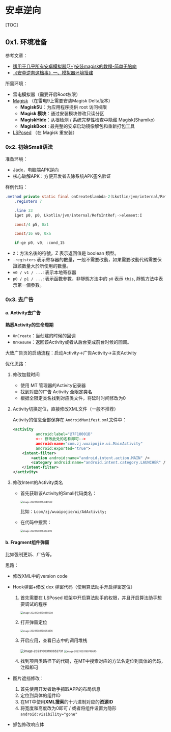 # 安卓逆向

[TOC]

## 0x1. 环境准备

参考文章：

* [适用于几乎所有安卓模拟器(7+)安装magisk的教程-简单无脑向](https://www.52pojie.cn/thread-1583586-1-1.html)
* [《安卓逆向这档事》一、模拟器环境搭建](https://www.52pojie.cn/thread-1695141-1-1.html)

所需环境：

* 雷电模拟器（需要开启Root权限）
* [Magisk](https://github.com/topjohnwu/Magisk/releases) （在雷电9上需要安装Magisk Delta版本）
  * **MagiskSU**：为应用程序提供 root 访问权限
  * **Magisk 模块**：通过安装模块修改只读分区
  * **MagiskHide**：从根检测 / 系统完整性检查中隐藏 Magisk(Shamiko)
  * **MagiskBoot** : 最完整的安卓启动镜像解包和重新打包工具
* [LSPosed](https://github.com/LSPosed/LSPosed/releases) （在 Magisk 重安装）

### 0x2. 初始Smali语法

准备环境：

* Jadx，电脑端APK逆向
* 核心破解APK：方便开发者去除系统APK签名验证

样例代码：

```java
.method private static final onCreate$lambda-2(Lkotlin/jvm/internal/Ref$IntRef;Lcom/zj/wuaipojie/ui/ChallengeSecond;Landroid/widget/ImageView;Landroid/widget/ImageView;Landroid/widget/ImageView;Landroid/view/View;)Z
    .registers 7

    .line 33
    iget p0, p0, Lkotlin/jvm/internal/Ref$IntRef;->element:I

    const/4 p5, 0x1

    const/16 v0, 0xa

    if-ge p0, v0, :cond_15
```

* `Z`：方法名後的符號，Z 表示返回值是 boolean 類型。
* `.registers` 表示寄存器的數量，一般不需要改動，如果需要改動代碼需要保證該數量大於所使用的數量。
* `v0 / v1 / ...`: 表示本地寄存器
* `p0 / p1 / ...`: 表示函數參數，非靜態方法中的 `p0` 表示 `this`, 靜態方法中表示第一個參數。

### 0x3. 去广告

#### a. Activity去广告

**熟悉Activity的生命周期**

* `OnCreate`：当创建的时候的回调
* `OnResume`：返回该Activity或者从后台变成前台时候的回调。

大致广告页的启动流程：启动Activity->广告Activity->主页Activity

优化思路：

1. 修改加载时间

   * 使用 MT 管理器的Activity记录器
   * 找到对应的广告 Activity 全限定类名
   * 根据全限定类名找到对应类文件，将延时时间修改为0

2. Activity切换定位，直接修改XML文件（一般不推荐）

   Activity的信息全部保存在 `AndroidManifest.xml`文件中：

   ```xml
   <activity
             android:label="@7F10001B"
             <-- 修改此处的名称即可-->
             android:name="com.zj.wuaipojie.ui.MainActivity"
             android:exported="true">
       <intent-filter>
           <action android:name="android.intent.action.MAIN" />
           <category android:name="android.intent.category.LAUNCHER" />
       </intent-filter>
   </activity>
   ```

3. 修改Intent的Activity类名

   * 首先获取该Activity的Smali代码类名：

     <img src="安卓逆向.assets/image-20231003164143140.png" alt="image-20231003164143140" style="zoom:50%;" />

     比如：`Lcom/zj/wuaipojie/ui/AdActivity;`

   * 在代码中搜索：

     <img src="安卓逆向.assets/image-20231003164304115.png" alt="image-20231003164304115" style="zoom:50%;" />

#### b. Fragment组件弹窗

比如强制更新、广告等。

思路：

* 修改XML中的version code

* Hook弹窗+修改 dex 弹窗代码（使用算法助手开启弹窗定位）

  1. 首先需要在 LSPosed 框架中开启算法助手的权限，并且开启算法助手想要调试的程序

     <img src="安卓逆向.assets/image-20231003190355008.png" alt="image-20231003190355008" style="zoom:50%;" />

  2. 打开弹窗定位

     <img src="安卓逆向.assets/image-20231003190553676.png" alt="image-20231003190553676" style="zoom:50%;" />

  3. 开启应用，查看日志中的调用堆栈

     <img src="安卓逆向.assets/image-20231003190652731.png" alt="image-20231003190652731" style="zoom:67%;" />

     <img src="安卓逆向.assets/image-20231003190749645.png" alt="image-20231003190749645" style="zoom:50%;" />

  4. 找到项目类路径下的代码，在MT中搜索对应的方法名定位到具体的代码，注释即可

* 图片遮挡修改：

  1. 首先使用开发者助手抓取APP的布局信息
  2. 定位到具体的组件ID
  3. 在MT中使用**XML搜索**的十六进制对应的**资源ID**
  4. 将宽度和高度改为0即可 / 或者将组件设置为隐形 `android:visibility="gone"`

* 抓包修改响应体